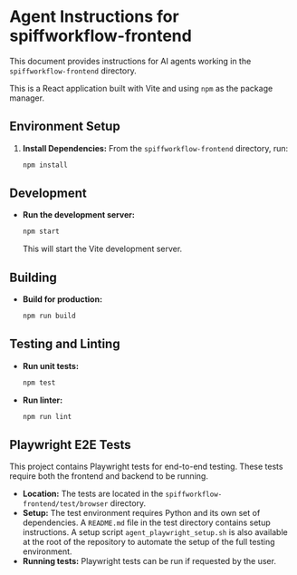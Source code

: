 # Agent Instructions for spiffworkflow-frontend

This document provides instructions for AI agents working in the `spiffworkflow-frontend` directory.

This is a React application built with Vite and using `npm` as the package manager.

## Environment Setup

1.  **Install Dependencies:**
    From the `spiffworkflow-frontend` directory, run:
    ```bash
    npm install
    ```

## Development

-   **Run the development server:**
    ```bash
    npm start
    ```
    This will start the Vite development server.

## Building

-   **Build for production:**
    ```bash
    npm run build
    ```

## Testing and Linting

-   **Run unit tests:**
    ```bash
    npm test
    ```

-   **Run linter:**
    ```bash
    npm run lint
    ```

## Playwright E2E Tests

This project contains Playwright tests for end-to-end testing. These tests require both the frontend and backend to be running.

-   **Location:** The tests are located in the `spiffworkflow-frontend/test/browser` directory.
-   **Setup:** The test environment requires Python and its own set of dependencies. A `README.md` file in the test directory contains setup instructions. A setup script `agent_playwright_setup.sh` is also available at the root of the repository to automate the setup of the full testing environment.
-   **Running tests:** Playwright tests can be run if requested by the user.
